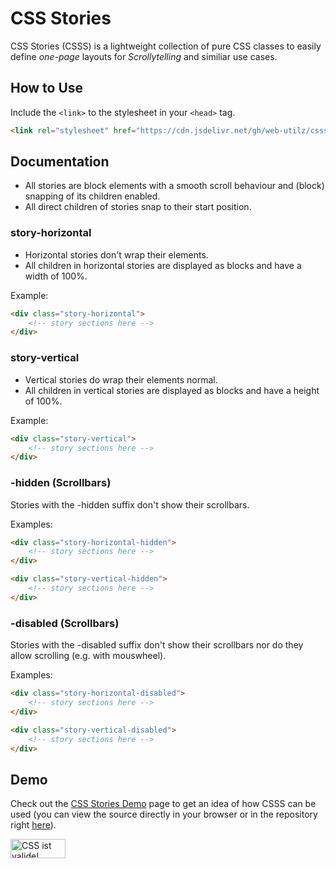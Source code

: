 # CSS Stories

CSS Stories (CSSS) is a lightweight collection of pure CSS classes to easily define *one-page* layouts for *Scrollytelling* and similiar use cases.

## How to Use

Include the `<link>` to the stylesheet in your `<head>` tag.

```html
<link rel="stylesheet" href="https://cdn.jsdelivr.net/gh/web-utilz/csss@v1.0.0/csss.css" />
```

## Documentation

- All stories are block elements with a smooth scroll behaviour and (block) snapping of its children enabled.
- All direct children of stories snap to their start position.

### story-horizontal

- Horizontal stories don't wrap their elements.
- All children in horizontal stories are displayed as blocks and have a width of 100%.

Example:

```html
<div class="story-horizontal">
    <!-- story sections here -->
</div>
```

### story-vertical

- Vertical stories do wrap their elements normal.
- All children in vertical stories are displayed as blocks and have a height of 100%.

Example:

```html
<div class="story-vertical">
    <!-- story sections here -->
</div>
```

### -hidden (Scrollbars)

Stories with the -hidden suffix don't show their scrollbars.

Examples:

```html
<div class="story-horizontal-hidden">
    <!-- story sections here -->
</div>
```

```html
<div class="story-vertical-hidden">
    <!-- story sections here -->
</div>
```

### -disabled (Scrollbars)

Stories with the -disabled suffix don't show their scrollbars nor do they allow scrolling (e.g. with mouswheel).

Examples:

```html
<div class="story-horizontal-disabled">
    <!-- story sections here -->
</div>
```

```html
<div class="story-vertical-disabled">
    <!-- story sections here -->
</div>
```

## Demo

Check out the [CSS Stories Demo](https://web-utilz.gitlab.io/csss) page to get an idea of how CSSS can be used (you can view the source directly in your browser or in the repository right [here](https://github.com/web-utilz/csss/blob/master/public/index.html)).

<p>
    <a href="http://jigsaw.w3.org/css-validator/validator?uri=https%3A%2F%2Fweb-utilz.gitlab.io%2Fcsss%2F&profile=css3svg&usermedium=all&warning=1&vextwarning=">
        <img style="border:0;width:88px;height:31px"
            src="https://jigsaw.w3.org/css-validator/images/vcss-blue"
            alt="CSS ist valide!" />
    </a>
</p>
